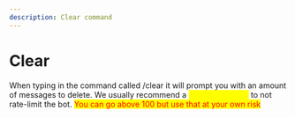 ```yaml
---
description: Clear command
---
```


# Clear

When typing in the command called /clear it will prompt you with an amount of messages to delete. We usually recommend a <mark style="color:yellow;">maximum of 100</mark> to not rate-limit the bot. <mark style="color:red;">You can go above 100 but use that at your own risk</mark>
